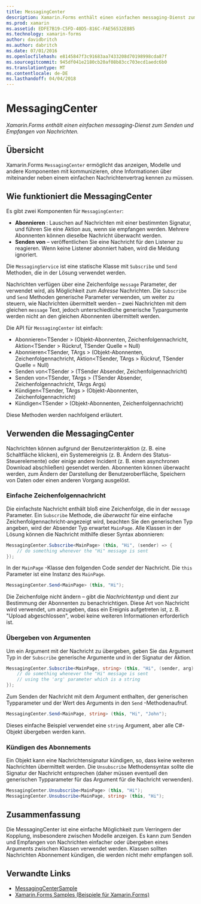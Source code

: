 ```yaml
---
title: MessagingCenter
description: Xamarin.Forms enthält einen einfachen messaging-Dienst zum Senden und Empfangen von Nachrichten.
ms.prod: xamarin
ms.assetid: EDFE7B19-C5FD-40D5-816C-FAE56532E885
ms.technology: xamarin-forms
author: davidbritch
ms.author: dabritch
ms.date: 07/01/2016
ms.openlocfilehash: e8145847f3c91683aa7433208d70198998cda87f
ms.sourcegitcommit: 945df041e2180cb20af08b83cc703ecd1aedc6b0
ms.translationtype: MT
ms.contentlocale: de-DE
ms.lasthandoff: 04/04/2018
---
```

# <a name="messagingcenter"></a>MessagingCenter

_Xamarin.Forms enthält einen einfachen messaging-Dienst zum Senden und Empfangen von Nachrichten._

<a name="Overview" />

## <a name="overview"></a>Übersicht

Xamarin.Forms `MessagingCenter` ermöglicht das anzeigen, Modelle und andere Komponenten mit kommunizieren, ohne Informationen über miteinander neben einem einfachen Nachrichtenvertrag kennen zu müssen.

<a name="How_the_MessagingCenter_Works" />

## <a name="how-the-messagingcenter-works"></a>Wie funktioniert die MessagingCenter

Es gibt zwei Komponenten für `MessagingCenter`:

-  **Abonnieren** : Lauschen auf Nachrichten mit einer bestimmten Signatur, und führen Sie eine Aktion aus, wenn sie empfangen werden. Mehrere Abonnenten können dieselbe Nachricht überwacht werden.
-  **Senden von** – veröffentlichen Sie eine Nachricht für den Listener zu reagieren. Wenn keine Listener abonniert haben, wird die Meldung ignoriert.


Die `MessagingService` ist eine statische Klasse mit `Subscribe` und `Send` Methoden, die in der Lösung verwendet werden.

Nachrichten verfügen über eine Zeichenfolge `message` Parameter, der verwendet wird, als Möglichkeit zum *Adresse* Nachrichten. Die `Subscribe` und `Send` Methoden generische Parameter verwenden, um weiter zu steuern, wie Nachrichten übermittelt werden – zwei Nachrichten mit dem gleichen `message` Text, jedoch unterschiedliche generische Typargumente werden nicht an den gleichen Abonnenten übermittelt werden.

Die API für `MessagingCenter` ist einfach:

-  Abonnieren&lt;TSender > (Objekt-Abonnenten, Zeichenfolgennachricht, Aktion&lt;TSender > Rückruf, TSender Quelle = Null)
-  Abonnieren&lt;TSender, TArgs > (Objekt-Abonnenten, Zeichenfolgennachricht, Aktion&lt;TSender, TArgs > Rückruf, TSender Quelle = Null)
-  Senden von&lt;TSender > (TSender Absender, Zeichenfolgennachricht)
-  Senden von&lt;TSender, TArgs > (TSender Absender, Zeichenfolgennachricht, TArgs Args)
-  Kündigen&lt;TSender, TArgs > (Objekt-Abonnenten, Zeichenfolgennachricht)
-  Kündigen&lt;TSender > (Objekt-Abonnenten, Zeichenfolgennachricht)


Diese Methoden werden nachfolgend erläutert.

<a name="Using_the_MessagingCenter" />

## <a name="using-the-messagingcenter"></a>Verwenden die MessagingCenter

Nachrichten können aufgrund der Benutzerinteraktion (z. B. eine Schaltfläche klicken), ein Systemereignis (z. B. Ändern des Status-Steuerelemente) oder einige andere Incident (z. B. einen asynchronen Download abschließen) gesendet werden. Abonnenten können überwacht werden, zum Ändern der Darstellung der Benutzeroberfläche, Speichern von Daten oder einen anderen Vorgang ausgelöst.

### <a name="simple-string-message"></a>Einfache Zeichenfolgennachricht

Die einfachste Nachricht enthält bloß eine Zeichenfolge, die in der `message` Parameter. Ein `Subscribe` Methode, die *überwacht* für eine einfache Zeichenfolgennachricht-angezeigt wird, beachten Sie den generischen Typ angeben, wird der Absender Typ erwartet `MainPage`. Alle Klassen in der Lösung können die Nachricht mithilfe dieser Syntax abonnieren:

```csharp
MessagingCenter.Subscribe<MainPage> (this, "Hi", (sender) => {
    // do something whenever the "Hi" message is sent
});
```

In der `MainPage` -Klasse den folgenden Code *sendet* der Nachricht. Die `this` Parameter ist eine Instanz des `MainPage`.

```csharp
MessagingCenter.Send<MainPage> (this, "Hi");
```

Die Zeichenfolge nicht ändern – gibt die *Nachrichtentyp* und dient zur Bestimmung der Abonnenten zu benachrichtigen. Diese Art von Nachricht wird verwendet, um anzugeben, dass ein Ereignis aufgetreten ist, z. B. "Upload abgeschlossen", wobei keine weiteren Informationen erforderlich ist.

### <a name="passing-an-argument"></a>Übergeben von Argumenten

Um ein Argument mit der Nachricht zu übergeben, geben Sie das Argument Typ in der `Subscribe` generische Argumente und in der Signatur der Aktion.

```csharp
MessagingCenter.Subscribe<MainPage, string> (this, "Hi", (sender, arg) => {
    // do something whenever the "Hi" message is sent
    // using the 'arg' parameter which is a string
});
```

Zum Senden der Nachricht mit dem Argument enthalten, der generischen Typparameter und der Wert des Arguments in den `Send` -Methodenaufruf.

```csharp
MessagingCenter.Send<MainPage, string> (this, "Hi", "John");
```

Dieses einfache Beispiel verwendet eine `string` Argument, aber alle C#-Objekt übergeben werden kann.

### <a name="unsubscribe"></a>Kündigen des Abonnements

Ein Objekt kann eine Nachrichtensignatur kündigen, so, dass keine weiteren Nachrichten übermittelt werden. Die `Unsubscribe` Methodensyntax sollte die Signatur der Nachricht entsprechen (daher müssen eventuell den generischen Typparameter für das Argument für die Nachricht verwenden).

```csharp
MessagingCenter.Unsubscribe<MainPage> (this, "Hi");
MessagingCenter.Unsubscribe<MainPage, string> (this, "Hi");
```

<a name="Summary" />

## <a name="summary"></a>Zusammenfassung

Die MessagingCenter ist eine einfache Möglichkeit zum Verringern der Kopplung, insbesondere zwischen Modelle anzeigen. Es kann zum Senden und Empfangen von Nachrichten einfacher oder übergeben eines Arguments zwischen Klassen verwendet werden. Klassen sollten Nachrichten Abonnement kündigen, die werden nicht mehr empfangen soll.


## <a name="related-links"></a>Verwandte Links

- [MessagingCenterSample](https://developer.xamarin.com/samples/UsingMessagingCenter)
- [Xamarin.Forms Samples (Beispiele für Xamarin.Forms)](https://github.com/xamarin/xamarin-forms-samples)
